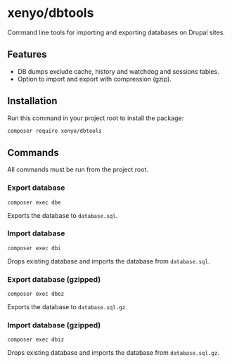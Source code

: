 # xenyo/dbtools

Command line tools for importing and exporting databases on Drupal sites.

## Features

- DB dumps exclude cache, history and watchdog and sessions tables.
- Option to import and export with compression (gzip).

## Installation

Run this command in your project root to install the package:

```bash
composer require xenyo/dbtools
```

## Commands

All commands must be run from the project root.

### Export database

```
composer exec dbe
```

Exports the database to `database.sql`.

### Import database

```
composer exec dbi
```

Drops existing database and imports the database from `database.sql`.

### Export database (gzipped)

```
composer exec dbez
```

Exports the database to `database.sql.gz`.

### Import database (gzipped)

```
composer exec dbiz
```

Drops existing database and imports the database from `database.sql.gz`.
